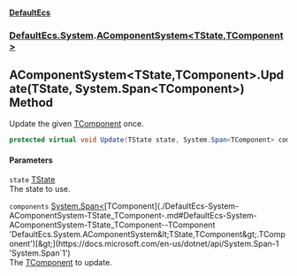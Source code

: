 #### [DefaultEcs](./index.md 'index')
### [DefaultEcs.System](./DefaultEcs-System.md 'DefaultEcs.System').[AComponentSystem&lt;TState,TComponent&gt;](./DefaultEcs-System-AComponentSystem-TState_TComponent-.md 'DefaultEcs.System.AComponentSystem&lt;TState,TComponent&gt;')
## AComponentSystem&lt;TState,TComponent&gt;.Update(TState, System.Span&lt;TComponent&gt;) Method
Update the given [TComponent](./DefaultEcs-System-AComponentSystem-TState_TComponent-.md#DefaultEcs-System-AComponentSystem-TState_TComponent--TComponent 'DefaultEcs.System.AComponentSystem&lt;TState,TComponent&gt;.TComponent') once.  
```csharp
protected virtual void Update(TState state, System.Span<TComponent> components);
```
#### Parameters
<a name='DefaultEcs-System-AComponentSystem-TState_TComponent--Update(TState_System-Span-TComponent-)-state'></a>
`state` [TState](./DefaultEcs-System-AComponentSystem-TState_TComponent-.md#DefaultEcs-System-AComponentSystem-TState_TComponent--TState 'DefaultEcs.System.AComponentSystem&lt;TState,TComponent&gt;.TState')  
The state to use.  
  
<a name='DefaultEcs-System-AComponentSystem-TState_TComponent--Update(TState_System-Span-TComponent-)-components'></a>
`components` [System.Span&lt;](https://docs.microsoft.com/en-us/dotnet/api/System.Span-1 'System.Span`1')[TComponent](./DefaultEcs-System-AComponentSystem-TState_TComponent-.md#DefaultEcs-System-AComponentSystem-TState_TComponent--TComponent 'DefaultEcs.System.AComponentSystem&lt;TState,TComponent&gt;.TComponent')[&gt;](https://docs.microsoft.com/en-us/dotnet/api/System.Span-1 'System.Span`1')  
The [TComponent](./DefaultEcs-System-AComponentSystem-TState_TComponent-.md#DefaultEcs-System-AComponentSystem-TState_TComponent--TComponent 'DefaultEcs.System.AComponentSystem&lt;TState,TComponent&gt;.TComponent') to update.  
  
